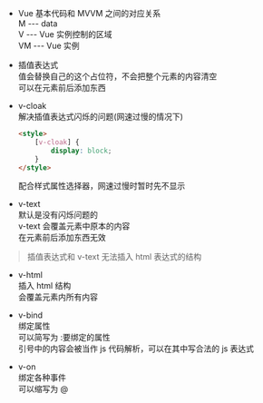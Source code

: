 - Vue 基本代码和 MVVM 之间的对应关系  
  M --- data  
  V --- Vue 实例控制的区域  
  VM --- Vue 实例

- 插值表达式  
  值会替换自己的这个占位符，不会把整个元素的内容清空  
  可以在元素前后添加东西

- v-cloak  
  解决插值表达式闪烁的问题(网速过慢的情况下)   
  ```html
  <style>
      [v-cloak] {
          display: block;
      }
  </style>
  ``` 
  配合样式属性选择器，网速过慢时暂时先不显示

- v-text  
  默认是没有闪烁问题的  
  v-text 会覆盖元素中原本的内容  
  在元素前后添加东西无效  

> 插值表达式和 v-text 无法插入 html 表达式的结构  

- v-html  
  插入 html 结构  
  会覆盖元素内所有内容  

- v-bind  
  绑定属性  
  可以简写为 :要绑定的属性    
  引号中的内容会被当作 js 代码解析，可以在其中写合法的 js 表达式  

- v-on  
  绑定各种事件  
  可以缩写为 @ 
  
